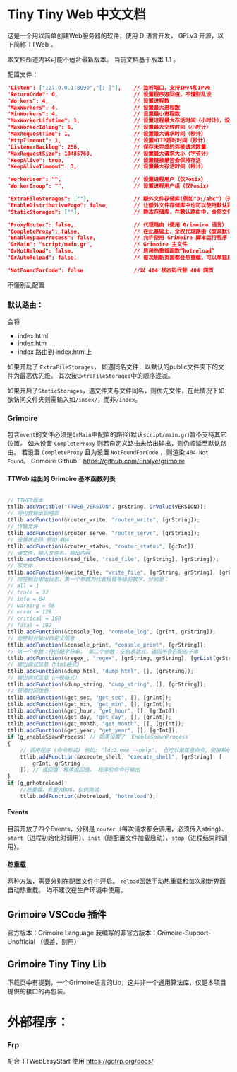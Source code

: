 # Tiny Tiny Web 中文文档
这是一个用以简单创建Web服务器的软件，使用 D 语言开发， GPLv3 开源，以下简称 TTWeb 。

本文档所述内容可能不适合最新版本。
当前文档基于版本 1.1 。

配置文件：

```json
"Listen": ["127.0.0.1:8090","[::]"],    // 监听端口，支持IPv4和IPv6
"ReturnCode": 0,                        // 设置程序返回值，不懂别乱设
"Workers": 4,                           // 设置进程数
"MaxWorkers": 4,                        // 设置最大进程数
"MinWorkers": 4,                        // 设置最小进程数
"MaxWorkerLifetime": 1,                 // 设置进程最大存活时间（小时计），设太高会假死！
"MaxWorkerIdling": 6,                   // 设置最大空转时间（小时计）
"MaxRequestTime": 1,                    // 设置最大请求时间（秒计）
"HttpTimeout": 1,                       // 设置HTTP超时时间（秒计）
"ListenerBacklog": 256,                 // 保存未完成的连接请求数量
"MaxRequestSize": 10485760,             // 设置最大请求大小（字节计）
"KeepAlive": true,                      // 设置链接是否会保持存活
"KeepAliveTimeout": 3,                  // 设置最大存活时间（秒计）

"WorkerUser": "",                       // 设置进程用户（仅Posix）
"WorkerGroup": "",                      // 设置进程用户组（仅Posix）

"ExtraFileStorages": [""],              // 额外文件存储库(例如"D:/abc")（开放设定的文件夹）
"EnableDistributivePage": false,        // 让额外文件存储库中也可以使用默认路由来路由网页
"StaticStorages": [""],                 // 静态存储库，在默认路由中，会将文件夹渲染成类似FTP的网页

"ProxyRouter": false,                   // 代理路由（使用 Grimoire 语言）
"CompleteProxy": false,                 // 在此基础上，全权代理路由（废弃默认路由）
"EnableSpawnProcess": false,            // 允许使用 Grimoire 脚本运行程序
"GrMain": "script/main.gr",             // Grimoire 主文件
"GrHotReload": false,                   // 启用热重载函数“hotreload”
"GrAutoReload": false,                  // 每次刷新页面都会热重载，可以单独启用该选项

"NotFoundForCode": false                //以 404 状态码代替 404 网页

```
不懂别乱配置

### 默认路由：
会将
- index.html
- index.htm 
- index 
路由到 index.html上

如果开启了 `ExtraFileStorages`， 如遇同名文件，以默认的public文件夹下的文件为最高优先级。
其次按`ExtraFileStorages`中的顺序递减。

如果开启了`StaticStorages`，遇文件夹与文件同名，则优先文件，在此情况下如欲访问文件夹则需输入如`/index/`，而非`/index`。

### Grimoire
包含`event`的文件必须是`GrMain`中配置的路径(默认`script/main.gr`)暂不支持其它位置。
如未设置 `CompleteProxy` 则若自定义路由未给出输出，则仍顺延至默认路由。
若设置 `CompleteProxy` 且为设置 `NotFoundForCode` ，则渲染 `404 Not Found`。
Grimoire Github：https://github.com/Enalye/grimoire


#### TTWeb 给出的 Grimoire 基本函数列表
``` javascript

// TTWEB版本
ttlib.addVariable("TTWEB_VERSION", grString, GrValue(VERSION));
// 将内容输出到网页
ttlib.addFunction(&router_write, "router_write", [grString]);
// 传输文件
ttlib.addFunction(&router_serve, "router_serve", [grString]);
// 设置状态码 例如 404
ttlib.addFunction(&router_status, "router_status", [grInt]);
// 读文件，输入文件名，输出内容
ttlib.addFunction(&read_file, "read_file", [grString], [grString]);
// 写文件
ttlib.addFunction(&write_file, "write_file", [grString, grString], [grBool]);
// 向控制台输出日志，第一个参数为代表报错等级的数字，分别是：
// all = 1
// trace = 32
// info = 64
// warning = 96
// error = 128
// critical = 160
// fatal = 192
ttlib.addFunction(&console_log, "console_log", [grInt, grString]);
// 向控制台输出自定义信息
ttlib.addFunction(&console_print, "console_print", [grString]);
// 第一个参数：待匹配字符串， 第二个参数：正则表达式，返回所有匹配的子串
ttlib.addFunction(&regex_, "regex", [grString, grString], [grList(grString)]);
// 输出调试信息（html格式）
ttlib.addFunction(&dump_html, "dump_html", [], [grString]);
// 输出调试信息（一般格式）
ttlib.addFunction(&dump_string, "dump_string", [], [grString]);
// 获得时间信息
ttlib.addFunction(&get_sec, "get_sec", [], [grInt]);
ttlib.addFunction(&get_min, "get_min", [], [grInt]);
ttlib.addFunction(&get_hour, "get_hour", [], [grInt]);
ttlib.addFunction(&get_day, "get_day", [], [grInt]);
ttlib.addFunction(&get_month, "get_month", [], [grInt]);
ttlib.addFunction(&get_year, "get_year", [], [grInt]);
if (g_enableSpawnProcess) // 如果设置了 `EnableSpawnProcess`
{
    // 调用程序 (命令形式) 例如: "ldc2.exe --help"， 也可以是任意命令，使用系统默认 Shell
    ttlib.addFunction(&execute_shell, "execute_shell", [grString], [
        grInt, grString
    ]); // 返回值：程序返回值， 程序的命令行输出
}
if (g_grhotreload)
    //热重载，有重大BUG，仅供测试
    ttlib.addFunction(&hotreload, "hotreload");
```

#### Events
目前开放了四个Events，分别是 `router`（每次请求都会调用，必须传入string）、`start`（进程初始化时调用）、`init`（随配置文件加载启动）、`stop`（进程结束时调用）。

#### 热重载
两种方法，需要分别在配置文件中开启。
`reload`函数手动热重载和每次刷新界面自动热重载。
均不建议在生产环境中使用。

## Grimoire VSCode 插件
官方版本：Grimoire Language
我编写的非官方版本：Grimoire-Support-Unofficial （很差，别用）

## Grimoire Tiny Tiny Lib
下载页中有提到，一个Grimoire语言的Lib，这并非一个通用算法库，仅是本项目提供的接口的再包装。

# 外部程序：

### Frp
配合 TTWebEasyStart 使用
https://gofrp.org/docs/